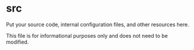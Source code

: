# src

Put your source code, internal configuration files, and other resources here.

This file is for informational purposes only and does not need to be modified.
